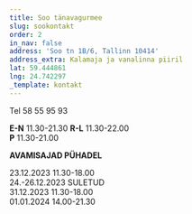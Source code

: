 ```yaml
---
title: Soo tänavagurmee
slug: sookontakt
order: 2
in_nav: false
address: 'Soo tn 1B/6, Tallinn 10414'
address_extra: Kalamaja ja vanalinna piiril
lat: 59.444861
lng: 24.742297
_template: kontakt
---
```


Tel 58 55 95 93

**E-N** 11.30-21.30
**R-L** 11.30-22.00\
**P** 11.30-21.00

**AVAMISAJAD PÜHADEL**

23.12.2023 11.30-18.00		
24.-26.12.2023  SULETUD		
31.12.2023  11.30-18.00		
01.01.2024  14.00-21.30
